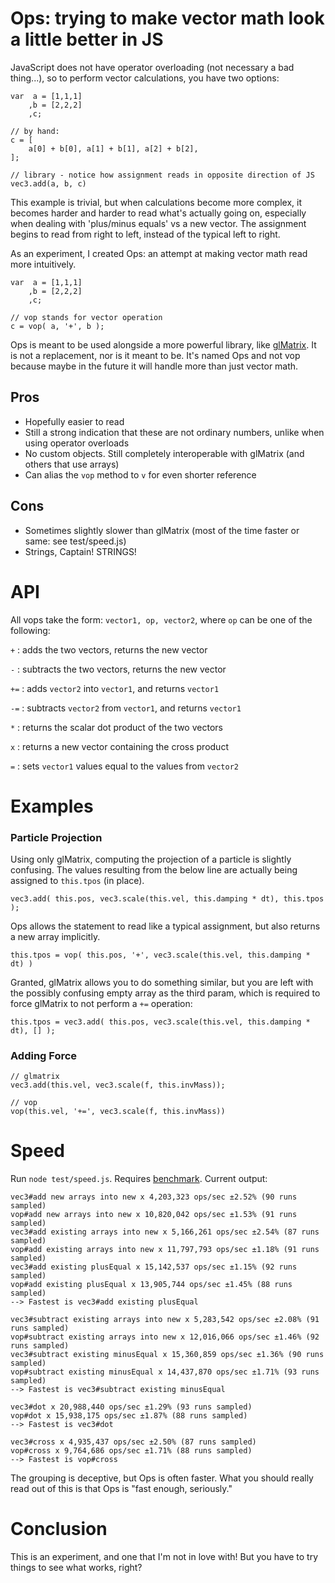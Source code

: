 # Ops: trying to make vector math look a little better in JS

JavaScript does not have operator overloading (not necessary a bad thing...), so to perform vector calculations, you have two options:

	var  a = [1,1,1]
		,b = [2,2,2]
		,c;

	// by hand:
	c = [
		a[0] + b[0], a[1] + b[1], a[2] + b[2],
	];

	// library - notice how assignment reads in opposite direction of JS 
	vec3.add(a, b, c)

This example is trivial, but when calculations become more complex, it becomes harder and harder to read what's actually going on, especially when dealing with 'plus/minus equals' vs a new vector. The assignment begins to read from right to left, instead of the typical left to right.

As an experiment, I created Ops: an attempt at making vector math read more intuitively.

	var  a = [1,1,1]
		,b = [2,2,2]
		,c;
	
	// vop stands for vector operation
	c = vop( a, '+', b );

Ops is meant to be used alongside a more powerful library, like [glMatrix](code.google.com/p/glmatrix/). It is not a replacement, nor is it meant to be. It's named Ops and not vop because maybe in the future it will handle more than just vector math.

## Pros 

  * Hopefully easier to read
  * Still a strong indication that these are not ordinary numbers, unlike when using operator overloads
  * No custom objects. Still completely interoperable with glMatrix (and others that use arrays)
  * Can alias the `vop` method to `v` for even shorter reference

## Cons 

  * Sometimes slightly slower than glMatrix (most of the time faster or same: see test/speed.js)
  * Strings, Captain! STRINGS!

# API 

All vops take the form: `vector1, op, vector2`, where `op` can be one of the following:

`+` : adds the two vectors, returns the new vector

`-` : subtracts the two vectors, returns the new vector

`+=` : adds `vector2` into `vector1`, and returns `vector1`

`-=` : subtracts `vector2` from `vector1`, and returns `vector1`

`*` : returns the scalar dot product of the two vectors

`x` : returns a new vector containing the cross product

`=` : sets `vector1` values equal to the values from `vector2` 

# Examples

### Particle Projection

Using only glMatrix, computing the projection of a particle is slightly confusing. The values resulting from the below line are actually being assigned to `this.tpos` (in place).

	vec3.add( this.pos, vec3.scale(this.vel, this.damping * dt), this.tpos );

Ops allows the statement to read like a typical assignment, but also returns a new array implicitly.

	this.tpos = vop( this.pos, '+', vec3.scale(this.vel, this.damping * dt) )

Granted, glMatrix allows you to do something similar, but you are left with the possibly confusing empty array as the third param, which is required to force glMatrix to not perform a `+=` operation:

	this.tpos = vec3.add( this.pos, vec3.scale(this.vel, this.damping * dt), [] );

### Adding Force

	// glmatrix
	vec3.add(this.vel, vec3.scale(f, this.invMass));

	// vop
	vop(this.vel, '+=', vec3.scale(f, this.invMass))

# Speed

Run `node test/speed.js`. Requires [benchmark](http://benchmarkjs.com/). Current output:

	vec3#add new arrays into new x 4,203,323 ops/sec ±2.52% (90 runs sampled)
	vop#add new arrays into new x 10,820,042 ops/sec ±1.53% (91 runs sampled)
	vec3#add existing arrays into new x 5,166,261 ops/sec ±2.54% (87 runs sampled)
	vop#add existing arrays into new x 11,797,793 ops/sec ±1.18% (91 runs sampled)
	vec3#add existing plusEqual x 15,142,537 ops/sec ±1.15% (92 runs sampled)
	vop#add existing plusEqual x 13,905,744 ops/sec ±1.45% (88 runs sampled)
	--> Fastest is vec3#add existing plusEqual

	vec3#subtract existing arrays into new x 5,283,542 ops/sec ±2.08% (91 runs sampled)
	vop#subtract existing arrays into new x 12,016,066 ops/sec ±1.46% (92 runs sampled)
	vec3#subtract existing minusEqual x 15,360,859 ops/sec ±1.36% (90 runs sampled)
	vop#subtract existing minusEqual x 14,437,870 ops/sec ±1.71% (93 runs sampled)
	--> Fastest is vec3#subtract existing minusEqual

	vec3#dot x 20,988,440 ops/sec ±1.29% (93 runs sampled)
	vop#dot x 15,938,175 ops/sec ±1.87% (88 runs sampled)
	--> Fastest is vec3#dot

	vec3#cross x 4,935,437 ops/sec ±2.50% (87 runs sampled)
	vop#cross x 9,764,686 ops/sec ±1.71% (88 runs sampled)
	--> Fastest is vop#cross

The grouping is deceptive, but Ops is often faster. What you should really read out of this is that Ops is "fast enough, seriously."

# Conclusion

This is an experiment, and one that I'm not in love with! But you have to try things to see what works, right?
